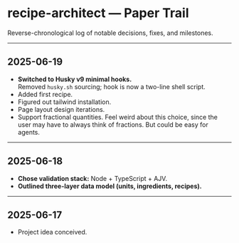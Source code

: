 # recipe-architect — Paper Trail

Reverse-chronological log of notable decisions, fixes, and milestones.

---

## 2025-06-19

- **Switched to Husky v9 minimal hooks.**  
  Removed `husky.sh` sourcing; hook is now a two-line shell script.
- Added first recipe.
- Figured out tailwind installation.
- Page layout design iterations.
- Support fractional quantities. Feel weird about this choice, since the user may have to always think of fractions. But could be easy for agents.

---

## 2025-06-18

- **Chose validation stack:** Node + TypeScript + AJV.
- **Outlined three-layer data model (units, ingredients, recipes).**

---

## 2025-06-17

- Project idea conceived.

